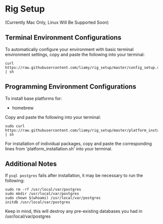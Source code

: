 Rig Setup
=========
(Currently Mac Only, Linux Will Be Supported Soon)

Terminal Environment Configurations
---------

To automatically configure your environment with basic terminal environment settings,
copy and paste the following into your terminal:

```
curl https://raw.githubusercontent.com/liamy/rig_setup/master/config_setup.sh | sh
```


Programming Environment Configurations
---------
To install base platforms for:
  * homebrew

Copy and paste the following into your terminal:
```
sudo curl https://raw.githubusercontent.com/liamy/rig_setup/master/platform_installation.sh | sh
```
For installation of individual packages, copy and paste the corresponding lines from
'platform_installation.sh' into your terminal.

Additional Notes
---------
If `psql postgres` fails after installation, it may be necessary to run the following:
```
sudo rm -rf /usr/local/var/postgres
sudo mkdir /usr/local/var/postgres
sudo chown $(whoami) /usr/local/var/postgres
initdb /usr/local/var/postgres
```
Keep in mind, this will destroy any pre-existing databases you had in /usr/local/var/postgres
